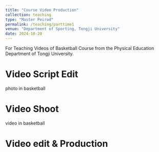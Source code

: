 ```yaml
---
title: "Course Video Production"
collection: teaching
type: "Master Peirod"
permalink: /teaching/parttime1
venue: "Department of Sporting, Tongji University"
date: 2024-10-20
---
```


For Teaching Videos of Basketball Course from the Physical Education Department of Tongji University.

Video Script Edit 
======
photo in basketball

Video Shoot 
======
video in basketball

Video edit & Production 
======
